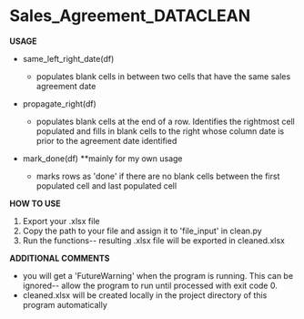 # Sales_Agreement_DATACLEAN

**USAGE**
- same_left_right_date(df)
   - populates blank cells in between two cells that have the same sales agreement date
     
- propagate_right(df)
   - populates blank cells at the end of a row. Identifies the rightmost cell populated and fills in blank cells to the right whose column date is prior to the agreement date identified
     
 - mark_done(df) **mainly for my own usage
   - marks rows as 'done' if there are no blank cells between the first populated cell and last populated cell

**HOW TO USE**
1. Export your .xlsx file
2. Copy the path to your file and assign it to 'file_input' in clean.py
3. Run the functions-- resulting .xlsx file will be exported in cleaned.xlsx
   
**ADDITIONAL COMMENTS**
- you will get a 'FutureWarning' when the program is running. This can be ignored-- allow the program to run until processed with exit code 0.
- cleaned.xlsx will be created locally in the project directory of this program automatically 
  
